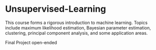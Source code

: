 # Unsupervised-Learning


This course forms a rigorous introduction to machine learning. Topics include maximum likelihood estimation, Bayesian parameter estimation, clustering, principal component analysis, and some application areas. 

Final Project open-ended

